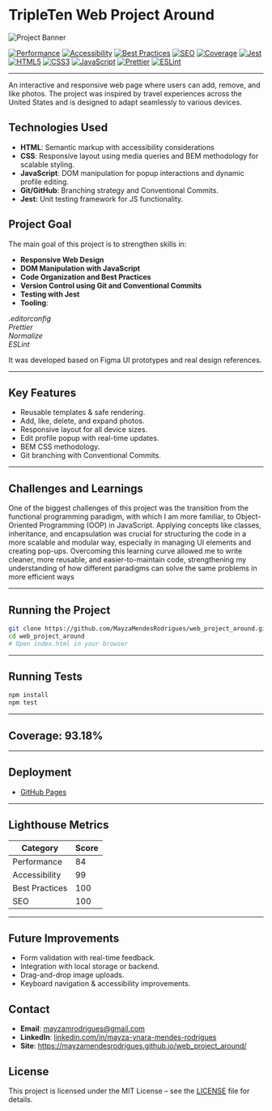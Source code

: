 # TripleTen Web Project Around

![Project Banner](https://github.com/user-attachments/assets/0a104bfd-b418-4dae-9954-a68002c3a517)

[![Performance](https://img.shields.io/badge/Lighthouse-84%25-yellowgreen)](https://developers.google.com/speed/pagespeed/insights/)
[![Accessibility](https://img.shields.io/badge/Accessibility-99%25-brightgreen)](https://www.w3.org/WAI/test-evaluate/)
[![Best Practices](https://img.shields.io/badge/Best%20Practices-100%25-green)](https://web.dev/)
[![SEO](https://img.shields.io/badge/SEO-100%25-blue)](https://developers.google.com/search/docs)
[![Coverage](https://img.shields.io/badge/Coverage-93.18%25-brightgreen)](https://jestjs.io/)
[![Jest](https://img.shields.io/badge/Testing-Jest-C21325?logo=jest)](https://jestjs.io/)
[![HTML5](https://img.shields.io/badge/HTML5-E34F26?logo=html5\&logoColor=white)](https://developer.mozilla.org/en-US/docs/Web/HTML)
[![CSS3](https://img.shields.io/badge/CSS3-1572B6?logo=css3\&logoColor=white)](https://developer.mozilla.org/en-US/docs/Web/CSS)
[![JavaScript](https://img.shields.io/badge/JavaScript-F7DF1E?logo=javascript\&logoColor=black)](https://developer.mozilla.org/en-US/docs/Web/JavaScript)
[![Prettier](https://img.shields.io/badge/Prettier-F7B93E?logo=prettier\&logoColor=white)](https://prettier.io/)
[![ESLint](https://img.shields.io/badge/ESLint-4B32C3?logo=eslint\&logoColor=white)](https://eslint.org/)

---

An interactive and responsive web page where users can add, remove, and like photos. The project was inspired by travel experiences across the United States and is designed to adapt seamlessly to various devices.

## Technologies Used
* **HTML**: Semantic markup with accessibility considerations
* **CSS**: Responsive layout using media queries and BEM methodology for scalable styling.
* **JavaScript**: DOM manipulation for popup interactions and dynamic profile editing.
* **Git/GitHub**: Branching strategy and Conventional Commits.
* **Jest:** Unit testing framework for JS functionality.

##  Project Goal

The main goal of this project is to strengthen skills in:

* **Responsive Web Design**
* **DOM Manipulation with JavaScript**
* **Code Organization and Best Practices**
* **Version Control using Git and Conventional Commits**
* **Testing with Jest**
* **Tooling**:

*.editorconfig*<br>
*Prettier*<br>
*Normalize*<br>
*ESLint*

It was developed based on Figma UI prototypes and real design references.

---

##  Key Features

* Reusable templates & safe rendering.
* Add, like, delete, and expand photos.
* Responsive layout for all device sizes.
* Edit profile popup with real-time updates.
* BEM CSS methodology.
* Git branching with Conventional Commits.

---

## Challenges and Learnings

One of the biggest challenges of this project was the transition from the functional programming paradigm, with which I am more familiar, to Object-Oriented Programming (OOP) in JavaScript. Applying concepts like classes, inheritance, and encapsulation was crucial for structuring the code in a more scalable and modular way, especially in managing UI elements and creating pop-ups. Overcoming this learning curve allowed me to write cleaner, more reusable, and easier-to-maintain code, strengthening my understanding of how different paradigms can solve the same problems in more efficient ways

---
##  Running the Project

```bash
git clone https://github.com/MayzaMendesRodrigues/web_project_around.git
cd web_project_around
# Open index.html in your browser
```

---

##  Running Tests

```bash
npm install
npm test
```
---
##  Coverage: 93.18%

---

##  Deployment

* [GitHub Pages](https://mayzamendesrodrigues.github.io/web_project_around/)

---
## Lighthouse Metrics

| Category       | Score |
| -------------- | ----- |
| Performance    | 84    |
| Accessibility  | 99    |
| Best Practices | 100   |
| SEO            | 100   |
---
##  Future Improvements

* Form validation with real-time feedback.
* Integration with local storage or backend.
* Drag-and-drop image uploads.
* Keyboard navigation & accessibility improvements.



## Contact

- **Email**: mayzamrodrigues@gmail.com  
- **LinkedIn**: [linkedin.com/in/mayza-ynara-mendes-rodrigues](https://linkedin.com/in/mayza-ynara-mendes-rodrigues)  
- **Site**: https://mayzamendesrodrigues.github.io/web_project_around/

##  License
This project is licensed under the MIT License – see the [LICENSE](./LICENSE) file for details.



